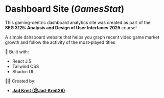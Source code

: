# Dashboard Site (*GamesStat*)

This gaming-centric dashboard analytics site was created as part of the **SEG 3125: Analysis and Design of User Interfaces 2025** course!

A simple dahsboard website that helps you graph recent video game market growth and follow the activity of the most-played titles

🚀 Built with:

- React J.S
- Tailwind CSS
- Shadcn UI

👨‍💻 Created by:

- [**Jad Kreit (@Jad-Kreit29)**](https://github.com/Jad-Kreit29)